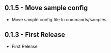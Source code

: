 ## 0.1.5 - Move sample config
* Move sample config file to commands/samples
## 0.1.3 - First Release
* First Release
